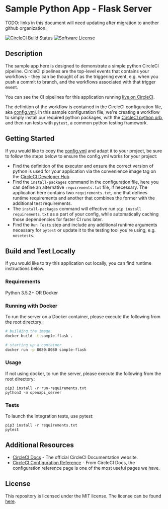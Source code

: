 # Sample Python App - Flask Server

TODO: links in this document will need updating after migration to another github organization.

[![CircleCI Build Status](https://circleci.com/gh/dsayling/sample-flask.svg?style=shield)](https://circleci.com/gh/dsayling/sample-flask) [![Software License](https://img.shields.io/badge/license-MIT-blue.svg)](https://raw.githubusercontent.com/dsayling/sample-flask/main/LICENSE)

## Description

The sample app here is designed to demonstrate a simple python CircleCI pipeline. CircleCI pipelines are the top-level events that contains your workflows - they can be thought of as the triggering event, e.g. when you push a commit to branch, and the workflows associated with that trigger event.

You can see the CI pipelines for this application running [live on CircleCI](https://app.circleci.com/pipelines/github/dsayling/sample-flask?branch=main).

The definition of the workflow is contained in the CircleCI configuration file, aka [config.yml](https://github.com/dsayling/sample-flask/blob/main/.circleci/config.yml). In this sample configuration file, we're creating a workflow to simply install our required python packages, with the [CircleCI python orb](https://circleci.com/developer/orbs/orb/circleci/python), and then run tests with `pytest`, a common python testing framework.

## Getting Started

If you would like to copy the [config.yml](https://github.com/dsayling/sample-flask/blob/main/.circleci/config.yml) and adapt it to your project, be sure to follow the steps below to ensure the config.yml works for your project:

* Find the definition of the executor and ensure the correct version of python is used for your application via the convenience image tag on the [CircleCI Developer Hub](https://circleci.com/developer/images/image/cimg/python).
* Find the `install-packages` command in the configuration file, here you can define an alternative `requirements.txt` file, if necessary. The application here contains two `requirements.txt`, one that defines runtime requirements and another that combines the former with the additional test requirements.
* The `install-packages` command will effective run `pip install requirements.txt` as a part of your config, while automatically caching those dependencies for faster CI runs later.
* Find the `Run Tests` step and include any additional runtime arguments necessary for `pytest` or update it to the testing tool you're using, e.g. `nosetests`.

## Build and Test Locally

If you would like to try this application out locally, you can find runtime instructions below.

### Requirements

Python 3.5.2+ OR Docker

### Running with Docker

To run the server on a Docker container, please execute the following from the root directory:

```bash
# building the image
docker build -t sample-flask .

# starting up a container
docker run -p 8080:8080 sample-flask
```

### Usage

If not using docker, to run the server, please execute the following from the root directory:

```
pip3 install -r run-requirements.txt
python3 -m openapi_server
```

### Tests

To launch the integration tests, use pytest:

```
pip3 install -r requirements.txt
pytest
```

## Additional Resources

* [CircleCI Docs](https://circleci.com/docs/) - The official CircleCI Documentation website.
* [CircleCI Configuration Reference](https://circleci.com/docs/2.0/configuration-reference/#section=configuration) - From CircleCI Docs, the configuration reference page is one of the most useful pages we have.


## License

This repository is licensed under the MIT license.
The license can be found [here](./LICENSE).

